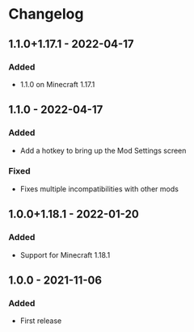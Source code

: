 # Changelog

## 1.1.0+1.17.1 - 2022-04-17

### Added

- 1.1.0 on Minecraft 1.17.1

## 1.1.0 - 2022-04-17

### Added

- Add a hotkey to bring up the Mod Settings screen

### Fixed

- Fixes multiple incompatibilities with other mods

## 1.0.0+1.18.1 - 2022-01-20

### Added

- Support for Minecraft 1.18.1

## 1.0.0 - 2021-11-06

### Added

- First release
